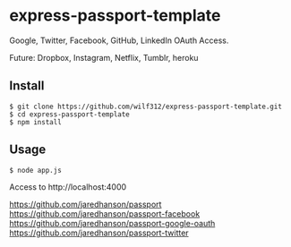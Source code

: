 # express-passport-template


Google, Twitter, Facebook, GitHub, LinkedIn OAuth Access.

Future: Dropbox, Instagram, Netflix, Tumblr, heroku



## Install

    $ git clone https://github.com/wilf312/express-passport-template.git
    $ cd express-passport-template
    $ npm install


## Usage

    $ node app.js

Access to http://localhost:4000


https://github.com/jaredhanson/passport
https://github.com/jaredhanson/passport-facebook
https://github.com/jaredhanson/passport-google-oauth
https://github.com/jaredhanson/passport-twitter

